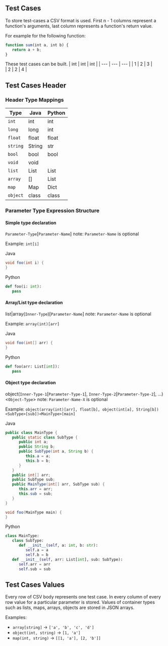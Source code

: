 ## Test Cases
To store test-cases a CSV format is used. First n - 1 columns represent a function's arguments, last column represents a function's return value.

For example for the following function:
```javascript
function sum(int a, int b) {
   return a + b;
}
```

These test cases can be built.
| int | int | int |
| --- | --- | --- |
| 1   | 2   | 3   |  
| 2   | 2   | 4   |  

## Test Cases Header

### Header Type Mappings

| Type            | Java   | Python |
| --------------- | ------ | ------ |
| `int`           | int    | int    |
| `long`          | long   | int    |
| `float`         | float  | float  |
| `string`        | String | str    |
| `bool`          | bool   | bool   |
| `void`          | void   |        |
| `list`          | List   | List   |
| `array`         | []     | List   |
| `map`           | Map    | Dict   |
| `object`        | class  | class  |

### Parameter Type Expression Structure

#### Simple type declaration
`Parameter-Type`[`Parameter-Name`]
note: `Parameter-Name` is optional

Example:
`int[i]`

Java
```java
void foo(int i) {
}
```
Python
```python
def foo(i: int):
   pass
```

#### Array/List type declaration
list|array(`Inner-Type`)[`Parameter-Name`]
note: `Parameter-Name` is optional

Example:
`array(int)[arr]`

Java
```java
void foo(int[] arr) {
}
```
Python
```python
def foo(arr: List[int]):
   pass
```

#### Object type declaration
object(`Inner-Type-1`[`Parameter-Type-1`], `Inner-Type-2`[`Parameter-Type-2`], ...)<`Object-Type`>
note: `Parameter-Name-X` is optional

Example:
`object(array(int)[arr], float[b], object(int[a], String[b])<SubType>[sub])<MainType>[main]`

Java
```java
public class MainType {
   public static class SubType {
      public int a;
      public String b;
      public SubType(int a, String b) {
         this.a = a;
         this.b = b;
      }
   }
   public int[] arr;
   public SubType sub;
   public MainType(int[] arr, SubType sub) {
      this.arr = arr;
      this.sub = sub;
   }
}

void foo(MainType main) {
}
```

Python
```python
class MainType:
   class SubType:
      def __init__(self, a: int, b: str):
         self.a = a
         self.b = b
   def __init__(self, arr: List[int], sub: SubType):
      self.arr = arr
      self.sub = sub
```

## Test Cases Values
Every row of CSV body represents one test case. In every column of every row value for a particular parameter is stored. Values of container types such as lists, maps, arrays, objects are stored in JSON arrays.

Examples:
- `array[string]` -> `['a', 'b', 'c', 'd']`
- `object(int, string)` -> `[1, 'a']`
- `map(int, string)` -> `[[1, 'a'], [2, 'b']]`
